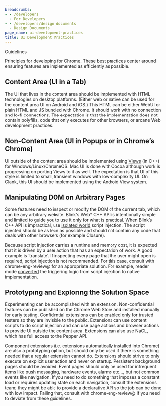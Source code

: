 ```yaml
---
breadcrumbs:
- - /developers
  - For Developers
- - /developers/design-documents
  - Design Documents
page_name: ui-development-practices
title: UI Development Practices
---
```


Guidelines

Principles for developing for Chrome. These best practices center around
ensuring features are implemented as efficiently as possible.

## Content Area (UI in a Tab)

The UI that lives in the content area should be implemented with HTML
technologies on desktop platforms. (Either web or native can be used for the
content area UI on Android and iOS.) This HTML can be either WebUI or plain HTML
and JS bundled with Chrome. It should work with no connection and lo-fi
connections. The expectation is that the implementation does not contain
polyfills, code that only executes for other browsers, or arcane Web development
practices.

## Non-Content Area (UI in Popups or in Chrome’s Chrome)

UI outside of the content area should be implemented using
[Views](https://code.google.com/p/chromium/codesearch#chromium/src/ui/views/)
(in C++) for Windows/Linux/ChromeOS. Mac UI is done with Cocoa although work is
progressing on porting Views to it as well. The expectation is that UI of this
style is limited to small, transient windows with low-complexity UI. On Clank,
this UI should be implemented using the Android View system.

## Manipulating DOM on Arbitrary Pages

Some features need to inspect or modify the DOM of the current tab, which can be
any arbitrary website. Blink's Web\* C++ API is intentionally simple and limited
to guide you to use it only for what is practical. When Blink’s C++ API is
impractical, use [isolated
world](https://cs.chromium.org/chromium/src/content/public/browser/render_frame_host.h)
script injection. The script injected should be as lean as possible and should
not contain any code that deals with other browsers (for example Closure).

Because script injection carries a runtime and memory cost, it is expected that
it is driven by a user action that has an expectation of work. A good example is
‘translate’. If inspecting every page that the user might open is required,
script injection is not recommended. For this case, consult with
chrome-eng-review@ for an appropriate solution. For example, reader mode
[converted](https://crbug.com/509869) the triggering logic from script injection
to native implementation.

## Prototyping and Exploring the Solution Space

Experimenting can be accomplished with an extension. Non-confidential features
can be published on the Chrome Web Store and installed manually for early
testing. Confidential extensions can be enabled only for trusted testers so they
are invisible to the public. Extensions can use content scripts to do script
injection and can use page actions and browser actions to provide UI outside the
content area. Extensions can also use NaCL, which has full access to the Pepper
API.

Component extensions (i.e. extensions automatically installed into Chrome) are
also a prototyping option, but should only be used if there is something needed
that a regular extension cannot do. Extensions should strive to only execute on
explicit user action and never on startup. Persistent background pages should be
avoided. Event pages should only be used for infrequent items like push
messaging, hardware events, alarms etc…, but not common events like navigation.
If you need to do something that imposes a constant load or requires updating
state on each navigation, consult the extensions team; they might be able to
provide a declarative API so the job can be done with low impact. Failing that,
consult with chrome-eng-review@ if you need to deviate from these guidelines.
